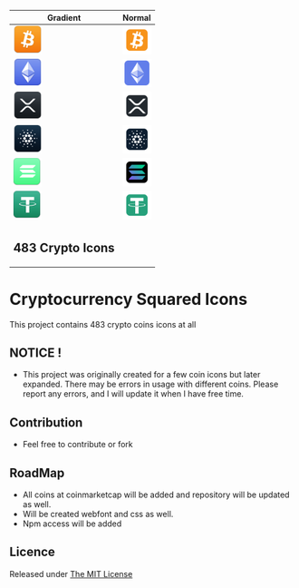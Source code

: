
|Gradient|Normal|
|-------|-----|
|<img src="gradient/btc.svg" width="50px"/>| <img src="normal/btc.svg" width="50px"/>|
|<img src="gradient/eth.svg" width="50px"/>| <img src="normal/eth.svg" width="50px"/>| 
|<img src="gradient/xrp.svg" width="50px"/>| <img src="normal/xrp.svg" width="50px"/>| 
|<img src="gradient/ada.svg" width="50px"/>| <img src="normal/ada.svg" width="50px"/>|
|<img src="gradient/sol.svg" width="50px"/>| <img src="normal/sol.svg" width="50px"/>| 
|<img src="gradient/usdt.svg" width="50px"/>| <img src="normal/usdt.svg" width="50px"/>| 
|<h2>483 Crypto Icons</h2>|

# Cryptocurrency Squared Icons

This project contains 483 crypto coins icons at all

## NOTICE !
- This project was originally created for a few coin icons but later expanded. There may be errors in usage with different coins. Please report any errors, and I will update it when I have free time.
## Contribution

- Feel free to contribute or fork

## RoadMap

- All coins at coinmarketcap will be added and repository will be updated as well.
- Will be created webfont and css as well.
- Npm access will be added


## Licence

Released under [The MIT License](LICENCE)
